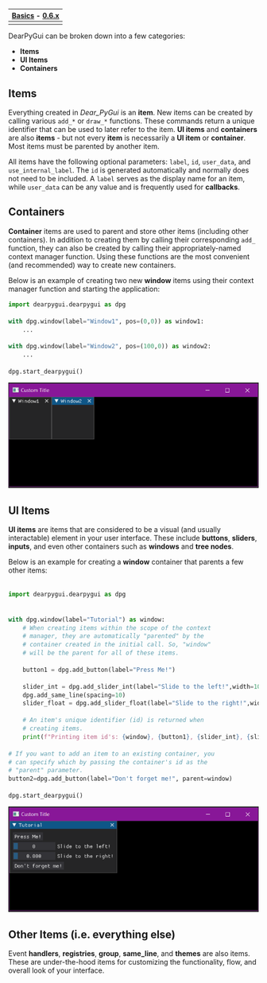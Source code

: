 | [Basics](#basics) - [0.6.x](https://github.com/hoffstadt/DearPyGui_06/wiki/Creating-Widgets) |
|----|
||

DearPyGui can be broken down into a few categories:
* **Items**
* **UI Items**
* **Containers**


## Items
Everything created in _Dear_PyGui_ is an **item**. New items can be created by calling various `add_*` or `draw_*` functions. These commands return a unique identifier that can be used to later refer to the item. **UI items** and **containers** are also **items** - but not every **item** is necessarily a **UI item** or **container**. Most items must be parented by another item.

All items have the following optional parameters: `label`, `id`, `user_data`, and `use_internal_label`. The `id` is generated automatically and normally does not need to be included. A `label` serves as the display name for an item, while `user_data` can be any value and is frequently used for **callbacks**.


## Containers
**Container** items are used to parent and store other items (including other containers). In addition to creating them by calling their corresponding `add_` function, they can also be created by calling their appropriately-named context manager function. Using these functions are the most convenient (and recommended) way to create new containers.

Below is an example of creating two new **window** items using their context manager function and starting the application:
```python
import dearpygui.dearpygui as dpg

with dpg.window(label="Window1", pos=(0,0)) as window1:
    ...

with dpg.window(label="Window2", pos=(100,0)) as window2:
    ...

dpg.start_dearpygui()
```
![](https://raw.githubusercontent.com/Atlamillias/DearPyGui-Stuff/main/wiki%20images/dpg_creating_appitems_ex2.png)

## UI Items
**UI items** are items that are considered to be a visual (and usually interactable) element in your user interface. These include **buttons**, **sliders**, **inputs**, and even other containers such as **windows** and **tree nodes**.

Below is an example for creating a **window** container that parents a few other items:

```python

import dearpygui.dearpygui as dpg


with dpg.window(label="Tutorial") as window:
    # When creating items within the scope of the context
    # manager, they are automatically "parented" by the
    # container created in the initial call. So, "window"
    # will be the parent for all of these items.

    button1 = dpg.add_button(label="Press Me!")

    slider_int = dpg.add_slider_int(label="Slide to the left!",width=100)
    dpg.add_same_line(spacing=10)
    slider_float = dpg.add_slider_float(label="Slide to the right!",width=100)

    # An item's unique identifier (id) is returned when
    # creating items.
    print(f"Printing item id's: {window}, {button1}, {slider_int}, {slider_float}")

# If you want to add an item to an existing container, you
# can specify which by passing the container's id as the
# "parent" parameter.
button2=dpg.add_button(label="Don't forget me!", parent=window)

dpg.start_dearpygui()

```
![](https://github.com/Atlamillias/DearPyGui-Stuff/blob/main/wiki%20images/dpg_creating_widgets_ex1.png)

## Other Items (i.e. everything else)
Event **handlers**, **registries**, **group**, **same_line**, and **themes** are also items. These are under-the-hood items for customizing the functionality, flow, and overall look of your interface.


